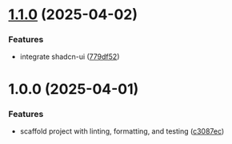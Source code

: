 # [1.1.0](https://github.com/dejongyeong/portfolio-portal/compare/v1.0.0...v1.1.0) (2025-04-02)


### Features

* integrate shadcn-ui ([779df52](https://github.com/dejongyeong/portfolio-portal/commit/779df52086ef6b94ff5bc1056e2aa579dc1dbb5e))

# 1.0.0 (2025-04-01)


### Features

* scaffold project with linting, formatting, and testing ([c3087ec](https://github.com/dejongyeong/portfolio-portal/commit/c3087ec8d5d0221607294640929301b936b65d85))
